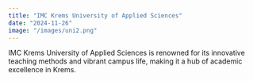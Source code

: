 ```yaml
---
title: "IMC Krems University of Applied Sciences"
date: "2024-11-26"
image: "/images/uni2.png"
---
```

IMC Krems University of Applied Sciences is renowned for its innovative teaching methods and vibrant campus life, making it a hub of academic excellence in Krems.
